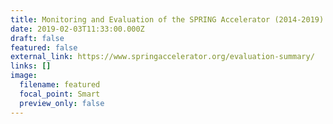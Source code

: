 ```yaml
---
title: Monitoring and Evaluation of the SPRING Accelerator (2014-2019)
date: 2019-02-03T11:33:00.000Z
draft: false
featured: false
external_link: https://www.springaccelerator.org/evaluation-summary/
links: []
image:
  filename: featured
  focal_point: Smart
  preview_only: false
---
```

